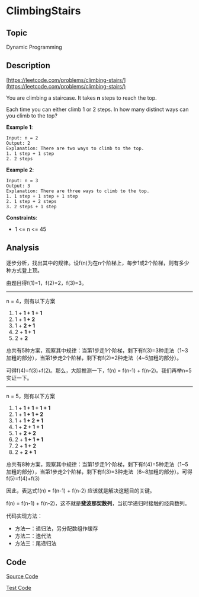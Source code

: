 # ClimbingStairs #

## Topic

Dynamic Programming

## Description

[https://leetcode.com/problems/climbing-stairs/](https://leetcode.com/problems/climbing-stairs/)

You are climbing a staircase. It takes **n** steps to reach the top.

Each time you can either climb 1 or 2 steps. In how many distinct ways can you climb to the top?

**Example 1**:

```
Input: n = 2
Output: 2
Explanation: There are two ways to climb to the top.
1. 1 step + 1 step
2. 2 steps
```

**Example 2**:

```
Input: n = 3
Output: 3
Explanation: There are three ways to climb to the top.
1. 1 step + 1 step + 1 step
2. 1 step + 2 steps
3. 2 steps + 1 step
```

**Constraints**:

- 1 <= n <= 45

## Analysis

逐步分析，找出其中的规律。设f(n)为在n个阶梯上，每步1或2个阶梯，则有多少种方式登上顶。

由题目得f(1)=1，f(2)=2，f(3)=3。

---

n = 4，则有以下方案

1. 1 + **1 + 1 + 1**
2. 1 + **1 + 2**
3. 1 + **2 + 1**
4. 2 + **1 + 1**
5. 2 + **2**

总共有5种方案，观察其中规律：当第1步走1个阶梯，剩下有f(3)=3种走法（1~3加粗的部分），当第1步走2个阶梯，剩下有f(2)=2种走法（4~5加粗的部分）。

可得f(4)=f(3)+f(2)。那么，大胆推测一下，f(n) = f(n-1) + f(n-2)。我们再举n=5实证一下。

---

n = 5，则有以下方案

1. 1 + **1 + 1 + 1 + 1**
2. 1 + **1 + 1 + 2**
3. 1 + **1 + 2 + 1**
4. 1 + **2 + 1 + 1**
5. 1 + **2 + 2**
6. 2 + **1 + 1 + 1**
7. 2 + **1 + 2**
8. 2 + **2 + 1**

总共有8种方案，观察其中规律：当第1步走1个阶梯，剩下有f(4)=5种走法（1~5加粗的部分），当第1步走2个阶梯，剩下有f(3)=3种走法（6~8加粗的部分）。可得f(5)=f(4)+f(3)

因此，表达式f(n) = f(n-1) + f(n-2) 应该就是解决这题目的关键。

f(n) = f(n-1) + f(n-2)，这不就是**斐波那契数列**，当初学递归时接触的经典数列。

代码实现方法：

- 方法一：递归法，另分配数组作缓存
- 方法二：迭代法
- 方法三：尾递归法

## Code

[Source Code](ClimbingStairs.java)

[Test Code](../../../../../test/java/com/lun/easy/ClimbingStairsTest.java)

